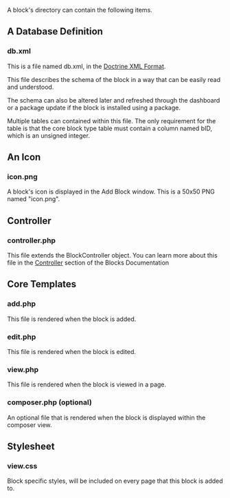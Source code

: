 A block's directory can contain the following items.

## A Database Definition

### db.xml

This is a file named db.xml, in the [Doctrine XML Format](https://documentation.concrete5.org/developers/packages/custom-database-tables-in-packages/db-xml-doctrine-xml-format).

This file describes the schema of the block in a way that can be easily read and understood.

The schema can also be altered later and refreshed through the dashboard or a package update if the block is installed using a package.

Multiple tables can contained within this file. The only requirement for the table is that the core block type table must contain a column named bID, which is an unsigned integer.

## An Icon

### icon.png

A block's icon is displayed in the Add Block window. This is a 50x50 PNG named "icon.png".

## Controller

### controller.php

This file extends the BlockController object. You can learn more about this file in the [Controller](01_Blocks/01_Controller) section of the Blocks Documentation

## Core Templates

### add.php

This file is rendered when the block is added.

### edit.php

This file is rendered when the block is edited.

### view.php

This file is rendered when the block is viewed in a page.

### composer.php (optional)

An optional file that is rendered when the block is displayed within the composer view.

## Stylesheet

### view.css

Block specific styles, will be included on every page that this block is added to.